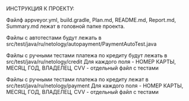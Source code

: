 ИНСТРУКЦИЯ К ПРОЕКТУ:

Файлф appveyor.yml, build.gradle, Plan.md, README.md, Report.md, Summary.md 
лежат в головной папке проекта. 

Файлы с автотестами будут лежать в 
src/test/java/ru/netology/autopayment/PaymentAutoTest.java

Файлы с ручными тестами платежа по кредиту будут лежать в
src/test/java/ru/netology/credit
Для каждого поля - НОМЕР КАРТЫ, МЕСЯЦ, ГОД, ВЛАДЕЛЕЦ, CVV - отдельный файл с тестами

Файлы с ручными тестами платежа по кредиту лежат в
src/test/java/ru/netology/payment
Для каждого поля - НОМЕР КАРТЫ, МЕСЯЦ, ГОД, ВЛАДЕЛЕЦ, CVV - отдельный файл с тестами
